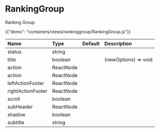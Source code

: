 # RankingGroup

<p class="description">Ranking Group</p>

{{"demo": "containers/views/rankinggroup/RankingGroup.js"}}

| Name                 |      Type        |  Default | Description                                              |
|:---------------------|:-----------------|:---------|:---------------------------------------------------------| 
| status               |    string        |          |                                                          |
| title                |    boolean       |          | (newOptions) => void                                     |
| action               |    ReactNode     |          |                                                          |
| action               |    ReactNode     |          |                                                          |
| leftActionFooter     |    ReactNode     |          |                                                          |
| rightActionFooter    |    ReactNode     |          |                                                          |
| scroll               |    boolean       |          |                                                          |
| subHeader            |    ReactNode     |          |                                                          |
| shadow               |    boolean       |          |                                                          |
| subtitle             |    string        |          |                                                          |